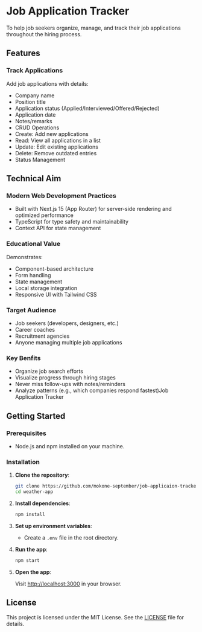 # Job Application Tracker

To help job seekers organize, manage, and track their job applications throughout the hiring process.

## Features

### Track Applications 

Add job applications with details:

- Company name
- Position title
- Application status (Applied/Interviewed/Offered/Rejected)
- Application date
- Notes/remarks
- CRUD Operations
- Create: Add new applications
- Read: View all applications in a list
- Update: Edit existing applications
- Delete: Remove outdated entries
- Status Management

## Technical Aim 

### Modern Web Development Practices 

- Built with Next.js 15 (App Router) for server-side rendering and optimized performance
- TypeScript for type safety and maintainability
- Context API for state management

### Educational Value

Demonstrates:

- Component-based architecture
- Form handling
- State management
- Local storage integration
- Responsive UI with Tailwind CSS

### Target Audience

- Job seekers (developers, designers, etc.)
- Career coaches
- Recruitment agencies
- Anyone managing multiple job applications

### Key Benfits

- Organize job search efforts
- Visualize progress through hiring stages
- Never miss follow-ups with notes/reminders
- Analyze patterns (e.g., which companies respond fastest)Job Application Tracker

## Getting Started

### Prerequisites

- Node.js and npm installed on your machine.

### Installation

1. **Clone the repository**:
   
   ```bash
   git clone https://github.com/mokone-september/job-applicaion-tracker.git
   cd weather-app
   ```

2. **Install dependencies**:
   
   ```bash
   npm install
   ```

3. **Set up environment variables**:
   
   - Create a `.env` file in the root directory.


4. **Run the app**:
   
   ```bash
   npm start
   ```

5. **Open the app**:
   
   Visit [http://localhost:3000](http://localhost:3000) in your browser.

## License

This project is licensed under the MIT License. See the [LICENSE](LICENSE) file for details.